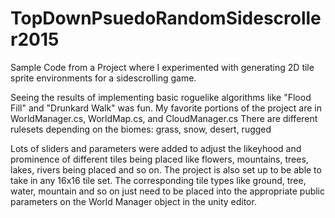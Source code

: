 # TopDownPsuedoRandomSidescroller2015
Sample Code from a Project where I experimented with generating 2D tile sprite environments for a sidescrolling game.  

Seeing the results of implementing basic roguelike algorithms like "Flood Fill" and "Drunkard Walk" was fun.
My favorite portions of the project are in WorldManager.cs, WorldMap.cs, and CloudManager.cs
There are different rulesets depending on the biomes: grass, snow, desert, rugged

Lots of sliders and parameters were added to adjust the likeyhood and prominence of different tiles being placed like flowers, mountains, trees, lakes, rivers being placed and so on.
The project is also set up to be able to take in any 16x16 tile set.  The corresponding tile types like ground, tree, water, mountain and so on just need to be placed into the appropriate public parameters on the World Manager object in the unity editor.
